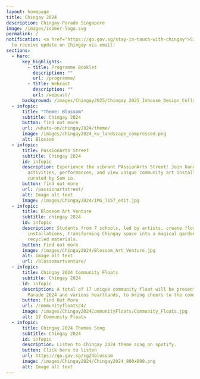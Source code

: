 ```yaml
---
layout: homepage
title: Chingay 2024
description: Chingay Parade Singapore
image: /images/isomer-logo.svg
permalink: /
notification: <a href="https://go.gov.sg/stay-in-touch-with-chingay">Sign Up</a>
  to receive update on Chingay via email!
sections:
  - hero:
      key_highlights:
        - title: Programme Booklet
          description: ""
          url: /programme/
        - title: Webcast
          description: ""
          url: /webcast/
      background: /images/Chingay2025/Chingay_2025_Inhouse_Design_Collaterals_5_Chingay_Website_Banner_.png
  - infopic:
      title: "Theme: Blossom"
      subtitle: Chingay 2024
      button: find out more
      url: /whats-on/chingay2024/theme/
      image: /images/chingay2024_kv_landscape_compressed.png
      alt: Blossom
  - infopic:
      title: PAssionArts Street
      subtitle: Chingay 2024
      id: infopic
      description: Experience the vibrant PAssionArts Street! Join hands-on
        activities, performances, and view unique community art installations
        curated by Sam Lo.
      button: find out more
      url: /passionartstreet/
      alt: Image alt text
      image: /images/Chingay2024/IMG_7157_edit.jpg
  - infopic:
      title: Blossom Art Venture
      subtitle: chingay 2024
      id: infopic
      description: Students from 7 schools, led by artists, create floral
        installations, transforming Chingay space into a magical garden with
        recycled materials.
      button: Find out more
      image: /images/Chingay2024/Blossom_Art_Venture.jpg
      alt: Image alt text
      url: /blossomartventure/
  - infopic:
      title: Chingay 2024 Community Floats
      subtitle: Chingay 2024
      id: infopic
      description: A total of 17 unique community float will be presented at Chingay
        Parade 2024 and various heartlands, to bring cheers to the community.
      button: Find Out More
      url: /communityfloats24/
      image: /images/Chingay2024CommunityFloats/Community_Floats.jpg
      alt: 17 Community Floats
  - infopic:
      title: Chingay 2024 Themes Song
      subtitle: Chingay 2024
      id: infopic
      description: Listen to Chingay 2024 theme song on spotify.
      button: Click here to listen
      url: https://go.gov.sg/cg24blossom
      image: /images/Chingay2024/Chingay2024_800x800.png
      alt: Image alt text
---
```

